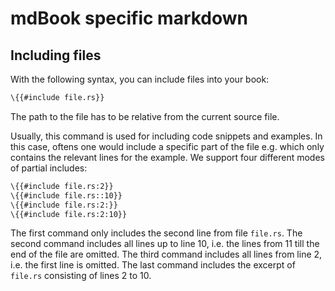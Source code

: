 # mdBook specific markdown

## Including files

With the following syntax, you can include files into your book:

```hbs
\{{#include file.rs}}
```

The path to the file has to be relative from the current source file.

Usually, this command is used for including code snippets and examples. In this case, oftens one would include a specific part of the file e.g. which only contains the relevant lines for the example. We support four different modes of partial includes:

```hbs
\{{#include file.rs:2}}
\{{#include file.rs::10}}
\{{#include file.rs:2:}}
\{{#include file.rs:2:10}}
```

The first command only includes the second line from file `file.rs`. The second command includes all lines up to line 10, i.e. the lines from 11 till the end of the file are omitted. The third command includes all lines from line 2, i.e. the first line is omitted. The last command includes the excerpt of `file.rs` consisting of lines 2 to 10.
